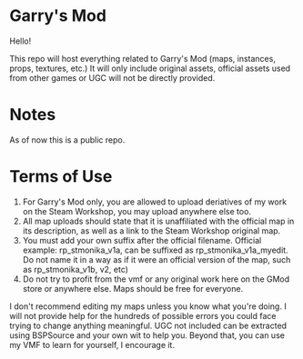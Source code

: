 # Garry's Mod
Hello!

This repo will host everything related to Garry's Mod (maps, instances, props, textures, etc.)
It will only include original assets, official assets used from other games or UGC will not be directly provided.

# Notes
As of now this is a public repo.

# Terms of Use
1) For Garry's Mod only, you are allowed to upload deriatives of my work on the Steam Workshop, you may upload anywhere else too.
2) All map uploads should state that it is unaffiliated with the official map in its description, as well as a link to the Steam Workshop original map.
3) You must add your own suffix after the official filename. Official example: rp_stmonika_v1a, can be suffixed as rp_stmonika_v1a_myedit. Do not name it in a way as if it were an official version of the map, such as rp_stmonika_v1b, v2, etc)
4) Do not try to profit from the vmf or any original work here on the GMod store or anywhere else. Maps should be free for everyone.

I don't recommend editing my maps unless you know what you're doing.
I will not provide help for the hundreds of possible errors you could face trying to change anything meaningful.
UGC not included can be extracted using BSPSource and your own wit to help you.
Beyond that, you can use my VMF to learn for yourself, I encourage it.
